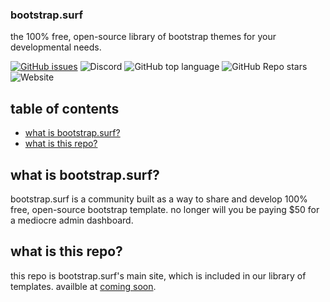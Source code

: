 ### bootstrap.surf
the 100% free, open-source library of bootstrap themes for your developmental needs.

[![GitHub issues](https://img.shields.io/github/issues/bootstrap-surf/bootstrap-surf?style=for-the-badge)](https://github.com/bootstrap-surf/bootstrap-surf/issues) ![Discord](https://img.shields.io/discord/785242840363565088?style=for-the-badge) ![GitHub top language](https://img.shields.io/github/languages/top/bootstrap-surf/bootstrap-surf?style=for-the-badge) ![GitHub Repo stars](https://img.shields.io/github/stars/bootstrap-surf/bootstrap-surf?style=for-the-badge) ![Website](https://img.shields.io/website?down_color=red&down_message=offline&style=for-the-badge&up_color=green&up_message=live&url=https%3A%2F%2Fbootstrap.surf%2F)
## table of contents
- [what is bootstrap.surf?](#what-is-bootstrapsurf)
- [what is this repo?](#what-is-this-repo)
## what is bootstrap.surf?
bootstrap.surf is a community built as a way to share and develop 100% free, open-source bootstrap template. no longer will you be paying $50 for a mediocre admin dashboard.
## what is this repo?
this repo is bootstrap.surf's main site, which is included in our library of templates. availble at [coming soon]().
